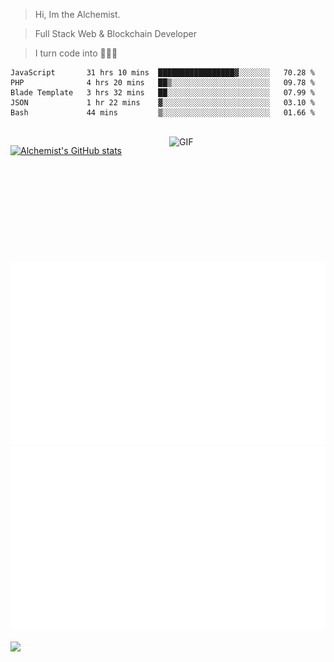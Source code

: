 > Hi, Im the Alchemist.

> Full Stack Web & Blockchain Developer

> I turn code into 💎💎💎

<!--START_SECTION:waka-->
```text
JavaScript       31 hrs 10 mins  █████████████████▓░░░░░░░   70.28 % 
PHP              4 hrs 20 mins   ██▒░░░░░░░░░░░░░░░░░░░░░░   09.78 % 
Blade Template   3 hrs 32 mins   ██░░░░░░░░░░░░░░░░░░░░░░░   07.99 % 
JSON             1 hr 22 mins    ▓░░░░░░░░░░░░░░░░░░░░░░░░   03.10 % 
Bash             44 mins         ▒░░░░░░░░░░░░░░░░░░░░░░░░   01.66 % 
```
<!--END_SECTION:waka-->


<br />

<img align="right" alt="GIF" src="https://user-images.githubusercontent.com/5355808/139111924-210cc6fa-9fb1-4dac-929d-6324a5836a92.gif" width="250" height="200" />

[![Alchemist's GitHub stats](https://github-readme-stats.vercel.app/api?username=DrMaxis&show_icons=true&theme=outrun&count_private=true)](#)

![](https://raw.githubusercontent.com/DrMaxis/github-stats-transparent/output/generated/overview.svg)
![](https://raw.githubusercontent.com/DrMaxis/github-stats-transparent/output/generated/languages.svg)

 
<a href="https://count.getloli.com/"><img src="https://count.getloli.com/get/@:maxis-the-alchemist?theme=rule34"></a>
<!-- https://count.getloli.com/get/@alchemist?theme=rule34 -->
<br>


